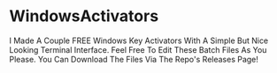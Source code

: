 # WindowsActivators
I Made A Couple FREE Windows Key Activators With A Simple But Nice Looking Terminal Interface. Feel Free To Edit These Batch Files As You Please. You Can Download The Files Via The Repo's Releases Page!
